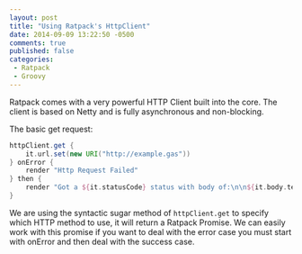 ```yaml
---
layout: post
title: "Using Ratpack's HttpClient"
date: 2014-09-09 13:22:50 -0500
comments: true
published: false
categories:
 - Ratpack
 - Groovy
---
```

Ratpack comes with a very powerful HTTP Client built into the core. The client is based on Netty and is fully asynchronous and non-blocking.

The basic get request:
``` groovy
httpClient.get {
    it.url.set(new URI("http://example.gas"))
} onError {
    render "Http Request Failed"
} then {
    render "Got a ${it.statusCode} status with body of:\n\n${it.body.text}"
}
```

We are using the syntactic sugar method of `httpClient.get` to specify which HTTP method to use, it will return a Ratpack Promise. We can easily work with this promise if you want to deal with the error case you must start with onError and then deal with the success case.
